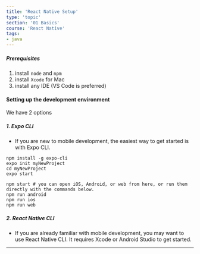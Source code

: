 ```yaml
---
title: 'React Native Setup'
type: 'topic'
section: '01 Basics'
course: 'React Native'
tags:
- java
---
```

##### Prerequisites
1. install `node` and `npm`
2. install `Xcode` for Mac
3. install any IDE (VS Code is preferred)

#### Setting up the development environment
We have 2 options
##### 1. Expo CLI
- If you are new to mobile development, the easiest way to get started is with Expo CLI.

```
npm install -g expo-cli
expo init myNewProject
cd myNewProject
expo start
```

```
npm start # you can open iOS, Android, or web from here, or run them directly with the commands below.
npm run android
npm run ios
npm run web
```

##### 2. React Native CLI
- If you are already familiar with mobile development, you may want to use React Native CLI. It requires Xcode or Android Studio to get started.


---